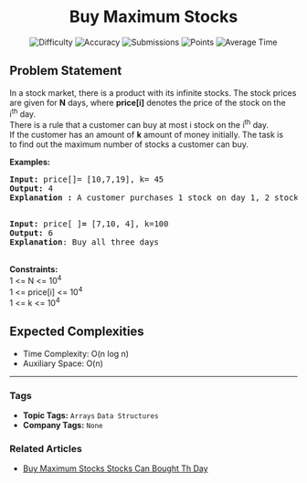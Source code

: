 <h1 align="center">Buy Maximum Stocks</h1>

<p align="center">
  <img alt="Difficulty" title="Difficulty" src="https://custom-icon-badges.demolab.com/badge/Difficulty: Medium-1F222E?style=for-the-badge&logoColor=white&logo=fire"/>
  <img alt="Accuracy" title="Accuracy" src="https://custom-icon-badges.demolab.com/badge/Accuracy: 50.75%25-1F222E?style=for-the-badge&logoColor=white&logo=target"/>
  <img alt="Submissions" title="Submissions" src="https://custom-icon-badges.demolab.com/badge/Submissions: 46K+-1F222E?style=for-the-badge&logoColor=white&logo=repo"/>
  <img alt="Points" title="Points" src="https://custom-icon-badges.demolab.com/badge/Points: 4-1F222E?style=for-the-badge&logoColor=white&logo=award"/>
  <img alt="Average Time" title="Average Time" src="https://custom-icon-badges.demolab.com/badge/Average%20Time: N/A-1F222E?style=for-the-badge&logoColor=white&logo=clock"/>
</p>

## Problem Statement

In a stock market, there is a product with its infinite stocks. The stock prices are given for <b>N</b> days, where <b>price[i]</b> denotes the price of the stock on the i<sup>th</sup> day.<br>There is a rule that a customer can buy at most i stock on the i<sup>th</sup> day.<br>If the customer has an amount of <b>k</b> amount of money initially. The task is to find out the maximum number of stocks a customer can buy. 

<b>Examples:</b>

<pre><b>Input</b><b>: </b>price[]= [10,7,19], k= 45<br><b>Output</b><b>: </b>4 <br><b>Explanation : </b>A customer purchases 1 stock on day 1, 2 stocks on day 2 and 1 stock on day 3 for 10, 7 * 2 = 14 and 19 respectively. Hence, total amount is 10 + 14 + 19 = 43 and number of stocks purchased is 4.</pre>

<pre><b><br></b><b>Input</b><b>: </b>price[ ]<b>= </b>[7,10, 4], k=100<br><b>Output</b><b>: </b>6<br><b><b>Explanation</b></b>: Buy all three days </pre>

<b><br></b><b>Constraints:</b><br>1 <= N <= 10<sup>4</sup><br>1 <= price[i] <= 10<sup>4</sup><br>1 <= k <= 10<sup>4</sup><br>

## Expected Complexities
- Time Complexity: O(n log n)
- Auxiliary Space: O(n)

<hr>

### Tags
- **Topic Tags:** `Arrays` `Data Structures`
- **Company Tags:** `None`

### Related Articles
- [Buy Maximum Stocks Stocks Can Bought Th Day](https://www.geeksforgeeks.org/buy-maximum-stocks-stocks-can-bought-th-day/)
